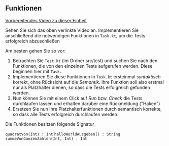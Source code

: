 ## Funktionen

[Vorbereitendes Video zu dieser Einheit](https://youtu.be/nAyHY-IkC3g)

Sehen Sie sich das oben verlinkte Video an.
Implementieren Sie anschließend die notwendigen Funktionen in `Task.kt`, um die Tests erfolgreich abzuschließen

Am besten gehen Sie so vor:

1. Betrachten Sie `Test.kt` (im Ordner src/test) und suchen Sie nach den Funktionen, die von den einzelnen Tests aufgerufen werden. Diese beginnen hier mit `Task.`
2. Implementieren Sie diese Funktionen in `Task.kt` ersteinmal *syntaktisch* korrekt, ohne Rücksicht auf die *Semantik*. Ihre Funktion soll also erstmal nur als Platzhalter dienen, so dass  die Tests erfolgreich gefunden werden.
3. Nun können Sie mit einem Click auf *Run* bzw. *Check* die Tests durchlaufen lassen und erhalten darüber eine Rückmeldung ("Haken")
4. Ersetzen Sie nun Ihre Platzhalterfunktionen durch semantisch korrekte, so dass alle Tests erfolgreich durchlaufen werden.

Die Funktionen besitzen folgende Signatur_

`quadratVon(Int) : Int`
`halloWorldAusgeben() : String`
`summeVonGanzenZahlen(Int, Int) : Int`